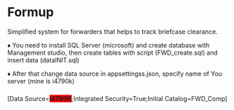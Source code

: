 # Formup

Simplified system for forwarders that helps to track briefcase clearance.

♦ You need to install SQL Server (microsoft) and create database with Management studio,
then create tables with script (FWD_create.sql) and insert data (dataINIT.sql)

♦ After that change data source in appsettingss.json, specify name of You server (mine is i4790k)
<h3></h3>
[Data Source=<b style="background-color:red;">I4790K</b>;Integrated Security=True;Initial Catalog=FWD_Comp]
